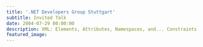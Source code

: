 ```yaml
---
title: '.NET Developers Group Stuttgart'
subtitle: Invited Talk
date: 2004-07-29 00:00:00
description: XML: Elements, Attributes, Namespaces, and... Constraints!
featured_image: 
---
```

